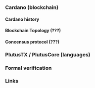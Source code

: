 ### Cardano (blockchain)

#### Cardano history 

#### Blockchain Topology (???)

#### Concensus protocol (???)

### PlutusTX / PlutusCore (languages)

### Formal verification

### Links
